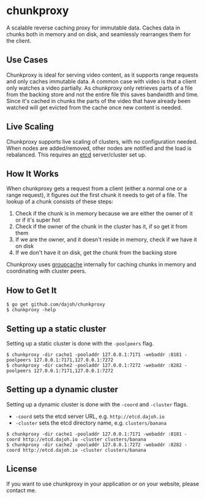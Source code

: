 chunkproxy
==========

A scalable reverse caching proxy for immutable data. Caches data in chunks both in memory and on disk, and seamlessly rearranges them for the client.

Use Cases
---------

Chunkproxy is ideal for serving video content, as it supports range requests and only caches immutable data. A common case with video is that a client only watches a video partially. As chunkproxy only retrieves parts of a file from the backing store and not the entire file this saves bandwidth and time. Since it's cached in chunks the parts of the video that have already been watched will get evicted from the cache once new content is needed.

Live Scaling
------------

Chunkproxy supports live scaling of clusters, with no configuration needed. When nodes are added/removed, other nodes are notified and the load is rebalanced. This requires an [etcd](https://github.com/coreos/etcd) server/cluster set up.

How It Works
------------

When chunkproxy gets a request from a client (either a normal one or a range request), it figures out the first chunk it needs to get of a file. The lookup of a chunk consists of these steps:

1. Check if the chunk is in memory because we are either the owner of it or if it's super hot
2. Check if the owner of the chunk in the cluster has it, if so get it from them
3. If we are the owner, and it doesn't reside in memory, check if we have it on disk
4. If we don't have it on disk, get the chunk from the backing store

Chunkproxy uses [groupcache](https://github.com/golang/groupcache) internally for caching chunks in memory and coordinating with cluster peers.

How to Get It
-------------

```
$ go get github.com/dajoh/chunkproxy
$ chunkproxy -help
```

Setting up a static cluster
---------------------------

Setting up a static cluster is done with the `-poolpeers` flag.

```
$ chunkproxy -dir cache1 -pooladdr 127.0.0.1:7171 -webaddr :8181 -poolpeers 127.0.0.1:7171,127.0.0.1:7272
$ chunkproxy -dir cache2 -pooladdr 127.0.0.1:7272 -webaddr :8282 -poolpeers 127.0.0.1:7171,127.0.0.1:7272
```

Setting up a dynamic cluster
----------------------------

Setting up a dynamic cluster is done with the `-coord` and `-cluster` flags.

* `-coord` sets the etcd server URL, e.g. `http://etcd.dajoh.io`
* `-cluster` sets the etcd directory name, e.g. `clusters/banana`

```
$ chunkproxy -dir cache1 -pooladdr 127.0.0.1:7171 -webaddr :8181 -coord http://etcd.dajoh.io -cluster clusters/banana
$ chunkproxy -dir cache2 -pooladdr 127.0.0.1:7272 -webaddr :8282 -coord http://etcd.dajoh.io -cluster clusters/banana
```

License
-------

If you want to use chunkproxy in your application or on your website, please contact me.
